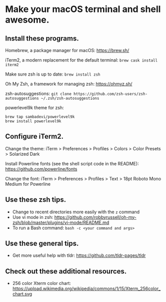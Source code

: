 # Make your macOS terminal and shell awesome.

## Install these programs.

Homebrew, a package manager for macOS: https://brew.sh/

iTerm2, a modern replacement for the default terminal: `brew cask install iterm2`

Make sure zsh is up to date: `brew install zsh`

Oh My Zsh, a framework for managing zsh: https://ohmyz.sh/

zsh-autosuggestions: `git clone https://github.com/zsh-users/zsh-autosuggestions ~/.zsh/zsh-autosuggestions`

powerlevel9k theme for zsh:

    brew tap sambadevi/powerlevel9k
    brew install powerlevel9k

## Configure iTerm2.

Change the theme: iTerm > Preferences > Profiles > Colors > Color Presets > Solarized Dark 

Install Powerline fonts (see the shell script code in the README): https://github.com/powerline/fonts

Change the font: iTerm > Preferences > Profiles > Text > 18pt Roboto Mono Medium for Powerline

## Use these zsh tips.

* Change to recent directories more easily with the `z` command
* Use vi mode in zsh: https://github.com/robbyrussell/oh-my-zsh/blob/master/plugins/vi-mode/README.md
* To run a Bash command: `bash -c <your command and args>`

## Use these general tips.

* Get more useful help with tldr: https://github.com/tldr-pages/tldr

## Check out these additional resources.

* 256 color Xterm color chart: https://upload.wikimedia.org/wikipedia/commons/1/15/Xterm_256color_chart.svg
